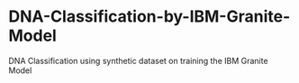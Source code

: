 # DNA-Classification-by-IBM-Granite-Model
DNA Classification using synthetic dataset on training the IBM Granite Model
